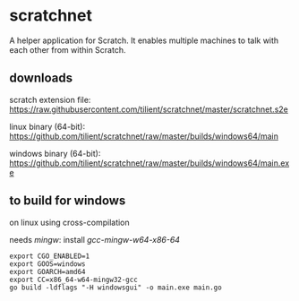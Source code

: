 # scratchnet

A helper application for Scratch.
It enables multiple machines to talk with each other from within Scratch.

downloads
---------

scratch extension file: https://raw.githubusercontent.com/tilient/scratchnet/master/scratchnet.s2e


linux binary (64-bit): https://github.com/tilient/scratchnet/raw/master/builds/windows64/main

windows binary (64-bit): https://github.com/tilient/scratchnet/raw/master/builds/windows64/main.exe

to build for windows
--------------------

on linux using cross-compilation

needs _mingw_: install _gcc-mingw-w64-x86-64_

    export CGO_ENABLED=1
    export GOOS=windows
    export GOARCH=amd64
    export CC=x86_64-w64-mingw32-gcc
    go build -ldflags "-H windowsgui" -o main.exe main.go
